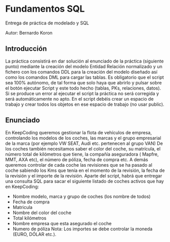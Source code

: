 # Fundamentos SQL
Entrega de práctica de modelado y SQL

Autor: Bernardo Koron


## Introducción
La práctica consistirá en dar solución al enunciado de la práctica (siguiente punto) mediante
la creación del modelo Entidad Relación normalizado y un fichero con los comandos DDL
para la creación del modelo diseñado así como los comandos DML para cargar las tablas.
Es obligatorio que el script sea 100% autónomo, de tal forma que solo haya que abrirlo y
pulsar sobre el botón ejecutar Script y este todo hecho (tablas, PKs, relaciones, datos). Si se
produce un error al ejecutar el script la práctica no será corregida y será automáticamente no
apto. En el script debéis crear un espacio de trabajo y crear todos los objetos en ese espacio
de trabajo (no usar public).

## Enunciado
En KeepCoding queremos gestionar la flota de vehículos de empresa, controlando los
modelos de los coches, las marcas y el grupo empresarial de la marca (por ejemplo VW
SEAT, Audi etc. pertenecen al grupo VAN)
De los coches también necesitamos saber el color del coche, su matrícula, el número total
de kilómetros que tiene, la compañía aseguradora ( Mapfre, MMT, AXA etc), el número de
póliza, fecha de compra etc.
A demás queremos controlar de cada coche las revisiones que se ha pasado al coche
sabiendo los Kms que tenía en el momento de la revisión, la fecha de la revisión y el
importe de la revisión.
Aparte del script, habrá que entregar una consulta SQL para sacar el siguiente listado de
coches activos que hay en KeepCoding:
- Nombre modelo, marca y grupo de coches (los nombre de todos)
- Fecha de compra
- Matricula
- Nombre del color del coche
- Total kilómetros
- Nombre empresa que esta asegurado el coche
- Numero de póliza
Nota: Los importes se debe controlar la moneda (EURO, DÓLAR etc.).
